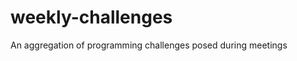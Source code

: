 weekly-challenges
=================

An aggregation of programming challenges posed during meetings
